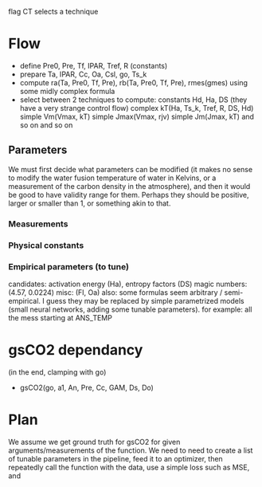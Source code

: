 
flag CT selects a technique

# Flow
* define Pre0, Pre, Tf, IPAR, Tref, R (constants)
* prepare Ta, IPAR, Cc, Oa, Csl, go, Ts_k
* compute ra(Ta, Pre0, Tf, Pre), rb(Ta, Pre0, Tf, Pre), rmes(gmes) using some midly complex formula
* select between 2 techniques to compute:
    constants Hd, Ha, DS (they have a very strange control flow)
    complex kT(Ha, Ts_k, Tref, R, DS, Hd)
    simple Vm(Vmax, kT)
    simple Jmax(Vmax, rjv)
    simple Jm(Jmax, kT)
and so on and so on

## Parameters
We must first decide what parameters can be modified (it makes no sense to modify the water fusion temperature of water in Kelvins, or a measurement of the carbon density in the atmosphere), and then it would be good to have validity range for them. Perhaps they should be positive, larger or smaller than 1, or something akin to that.
### Measurements
### Physical constants
### Empirical parameters (to tune)
candidates: activation energy (Ha), entropy factors (DS)
magic numbers: (4.57, 0.0224)
misc: (FI, Oa)
also: some formulas seem arbitrary / semi-empirical. I guess they may be replaced by simple parametrized models (small neural networks, adding some tunable parameters). for example: all the mess starting at ANS_TEMP



# gsCO2 dependancy
(in the end, clamping with go)
* gsCO2(go, a1, An, Pre, Cc, GAM, Ds, Do)

# Plan
We assume we get ground truth for gsCO2 for given arguments/measurements of the function. We need to need to create a list of tunable parameters in the pipeline, feed it to an optimizer, then repeatedly call the function with the data, use a simple loss such as MSE, and 